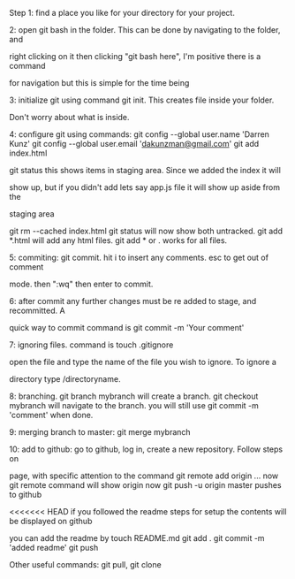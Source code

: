 Step 1: find a place you like for your directory for your project.

2: open git bash in the folder. This can be done by navigating to the folder, and 

right clicking on it then clicking "git bash here", I'm positive there is a command 

for navigation but this is simple for the time being

3: initialize git using command git init. This creates file inside your folder. 

Don't worry about what is inside.

4: configure git using commands: git config --global user.name 'Darren Kunz'
git config --global user.email 'dakunzman@gmail.com'
git add index.html

git status       this shows items in staging area. Since we added the index it will 

show up, but if you didn't add lets say app.js file it will show up aside from the 

staging area

git rm --cached index.html
git status will now show both untracked.
git add *.html will add any html files. git add * or . works for all files. 

5: commiting: git commit. hit i to insert any comments. esc to get out of comment 

mode. then ":wq" then enter to commit.

6: after commit any further changes must be re added to stage, and recommitted. A 

quick way to commit command is
git commit -m 'Your comment'

7: ignoring files. command is
touch .gitignore

open the file and type the name of the file you wish to ignore. To ignore a 

directory type /directoryname.

8: branching. 
git branch mybranch    will create a branch.
git checkout mybranch      will navigate to the branch.
you will still use git commit -m 'comment' when done.

9: merging branch to master:
git merge mybranch

10: add to github: go to github, log in, create a new repository. Follow steps on 

page, with specific attention to the command git remote add origin ...
now git remote command will show origin
now git push -u origin master   pushes to github

<<<<<<< HEAD
if you followed the readme steps for setup the contents will be displayed on github

you can add the readme by touch README.md
git add .
git commit -m 'added readme'
git push

Other useful commands: git pull, git clone <link from github directory>